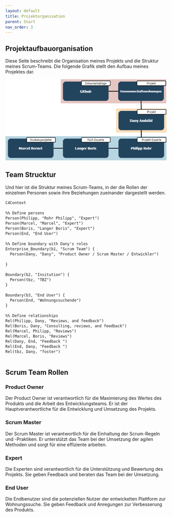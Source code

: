 ```yaml
---
layout: default
title: Projektorganisation
parent: Start
nav_order: 3
---
```


## Projektaufbauorganisation

Diese Seite beschreibt die Organisation meines Projekts und die Struktur meines Scrum-Teams.
Die folgende Grafik stellt den Aufbau meines Projektes dar.

![Projektorganisation](../img/project_organisation.png)

## Team Strucktur

Und hier ist die Struktur meines Scrum-Teams, in der die Rollen der einzelnen Personen sowie ihre Beziehungen zueinander dargestellt werden.

```mermaid
C4Context

%% Define persons
Person(Philipp, "Rohr Philipp", "Expert")
Person(Marcel, "Marcel", "Expert")
Person(Boris, "Langer Boris", "Expert")
Person(End, "End User")

%% Define boundary with Dany's roles
Enterprise_Boundary(b1, "Scrum Team") {
  Person(Dany, "Dany", "Product Owner / Scrum Master / Entwickler")

}

Boundary(b2, "Insitution") {
  Person(tbz, "TBZ")
}

Boundary(b3, "End User") {
  Person(End, "Wohnungssuchende")
}

%% Define relationships
Rel(Philipp, Dany, "Reviews, and feedback")
Rel(Boris, Dany, "Consulting, reviews, and feedback")
Rel(Marcel, Philipp, "Reviews")
Rel(Marcel, Boris, "Reviews")
Rel(Dany, End, "Feedback ")
Rel(End, Dany, "Feedback ")
Rel(tbz, Dany, "foster")


```

## Scrum Team Rollen

### Product Owner

Der Product Owner ist verantwortlich für die Maximierung des Wertes des Produkts und die Arbeit des Entwicklungsteams. Er ist der Hauptverantwortliche für die Entwicklung und Umsetzung des Projekts.

### Scrum Master

Der Scrum Master ist verantwortlich für die Einhaltung der Scrum-Regeln und -Praktiken. Er unterstützt das Team bei der Umsetzung der agilen Methoden und sorgt für eine effiziente arbeiten.

### Expert

Die Experten sind verantwortlich für die Unterstützung und Bewertung des Projekts. Sie geben Feedback und beraten das Team bei der Umsetzung.

### End User

Die Endbenutzer sind die potenziellen Nutzer der entwickelten Plattform zur Wohnungssuche. Sie geben Feedback und Anregungen zur Verbesserung des Produkts.
